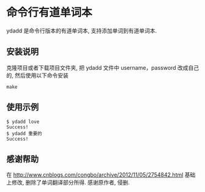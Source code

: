 # 命令行有道单词本

ydadd 是命令行版本的有道单词本, 支持添加单词到有道单词本.


## 安装说明

克隆项目或者下载项目文件夹, 把 ydadd 文件中 username，password 改成自己的, 然后使用以下命令安装


```
make
```


## 使用示例

```
$ ydadd love
Success!
$ ydadd 重要的
Success!
```



## 感谢帮助
在 <http://www.cnblogs.com/congbo/archive/2012/11/05/2754842.html> 基础上修改, 删除了单词翻译部分所得. 感谢原作者, 侵删.
